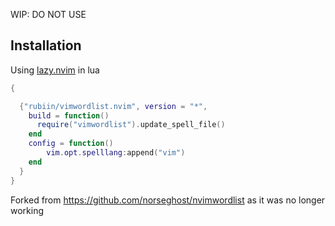 WIP: DO NOT USE

## Installation


Using [lazy.nvim](https://github.com/folke/lazy.nvim) in lua

```lua
{

  {"rubiin/vimwordlist.nvim", version = "*",
    build = function()
      require("vimwordlist").update_spell_file()
    end
    config = function()
        vim.opt.spelllang:append("vim")
    end
  }
}
```

Forked from https://github.com/norseghost/nvimwordlist as it was no longer working
